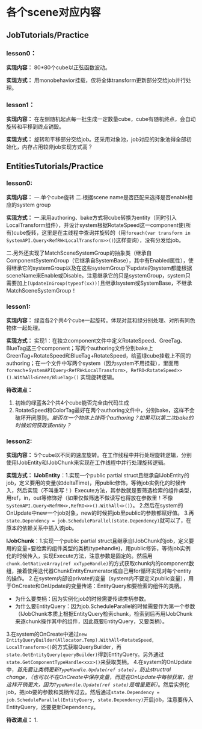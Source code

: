 # 各个scene对应内容
## JobTutorials/Practice
### lesson0： 
**实现内容：** 80\*80个cube以正弦函数波动。

**实现方式：**
用monobehavior挂载，仅将全体transform更新部分交给job并行处理。

### lesson1： 
**实现内容：** 在左侧随机起点每一批生成一定数量cube，cube有随机终点，会自动旋转和平移到终点销毁。

**实现方式：**
旋转和平移部分交给job。还采用对象池，job对应的对象池得全部初始化，内存占用较非job实现方式高？

## EntitiesTutorials/Practice

### lesson0: 
**实现内容：** 一.单个cube旋转 二.根据scene name是否匹配来选择是否enable相应的system group

**实现方式：**
一.采用authoring、bake方式将cube转换为entity（同时引入LocalTransform组件），并设计system根据RotateSpeed这一component使(所有)cube旋转，这里是在主线程中查询并旋转的（用`foreach(var transform in SystemAPI.Query<RefRW<LocalTransform>>()`)这样查询），没有分发给job。

二.另外还实现了MatchSceneSystemGroup的抽象类（继承自ComponentSystemGroup（它继承自SystemBase），其中有Enabled属性），使得继承它的systemGroup以及在这些systemGroup下update的system都能根据sceneName来Enable或Disable。注意继承它的只是systemGroup，system只需要加上`[UpdateInGroup(typeof(xx))]`且继承Isystem或SystemBase，不继承MatchSceneSystemGroup！
### lesson1: 
**实现内容：** 绿蓝各2个共4个cube一起旋转。体现对蓝和绿分别处理、对所有同色物体一起处理。

**实现方式：**
实现1：在独立component文件中定义RotateSpeed、GreeTag、BlueTag这三个component；写两个authoring文件分别bake上GreenTag+RotateSpeed和BlueTag+RotateSpeed，给蓝绿cube挂载上不同的authoring；在一个文件中写两个system（因为system不用挂载），里面用`foreach`+`SystemAPIQuery<RefRW<LocalTransform>, RefRO<RotateSpeed>>().WithAll<Green/BlueTag>()` 实现旋转逻辑。

**待改进点：**
1. 初始的绿蓝各2个共4个cube能否完全由代码生成
2. RotateSpeed和ColorTag最好在两个authoring文件中，分别bake，这样不会破坏开闭原则。*能否在一个物体上挂两个authoring？如果可以第二次bake的时候如何获取该entity？*

### lesson2: 
**实现内容：** 5个cube以不同的速度旋转。在工作线程中并行处理旋转逻辑，分别使用IJobEntity和IJobChunk来实现在工作线程中并行处理旋转逻辑。

**实现方式：**
**IJobEntity**：1.实现一个public partial struct且继承自IJobEntity的job，定义要用的变量(如deltaTime)，用public修饰，等待job实例化的时候传入，然后实现（不叫重写！）Execute方法，其参数就是要筛选检索的组件类型，用ref，in，out等修饰好（如果仅做筛选不做读写也得放在参数里！不像`SystemAPI.Query<RefRW<>,RefRO<>>().WithAll<>()`）。
2.然后在system的OnUpdate中new一个job对象，new的时候把job里public的参数都赋好值。
3.再`state.Dependency = job.ScheduleParallel(state.Dependency)`就可以了，在原本的依赖关系中插入该job。

**IJobChunk**：1.实现一个public partial struct且继承自IJobChunk的job，定义要用的变量+要检索的组件类型的类柄(typehandle)，用public修饰，等待job实例化的时候传入，实现Execute方法，注意参数是固定的。然后用`chunk.GetNativeArray(ref xxTypeHandle)`的方式获取chunk内的component数组，接着使用迭代器ChunkEntityEnumerator或自己用for循环实现对每个entity的操作。
2.在system内部设private的变量（system内不要定义public变量），用于OnCreate和OnUpdate的变量传递：EntityQuery和要检索的组件的类柄。
- 为什么要类柄：因为实例化job的时候需要传递类柄参数。
- 为什么要EntityQuery：因为job.ScheduleParallel的时候需要作为第一个参数（IJobChunk本质上根据EntityQuery检索chunk，检索到后再用IJobChunk来逐chunk操作其中的组件，因此既要EntityQuery，又要类柄）。
  
3.在system的OnCreate中通过`new EntityQueryBuilder(Allocator.Temp).WithAll<RotateSpeed, LocalTransform>()`的方式获取QueryBuilder，再`state.GetEntityQuery(queryBuilder)`得到EntityQuery。另外通过`state.GetComponentTypeHandle<xxx>()`来获取类柄。
4.在system的OnUpdate中，*首先要让类柄更新`TypeHandle.Update(ref state)`，防止structral change，（也可以不在OnCreate中保存变量，而是在OnUpdate中每帧获取，但这样开销更大，因为`TypeHandle.Update(ref state)`是增量更新）*。然后实例化job，把job要的参数和类柄传过去。然后通过`state.Dependency = job.ScheduleParallel(EntityQuery, state.Dependency)`开启job，注意要传入EntityQuery，还要更新Dependency。

**待改进点：**
1. 
